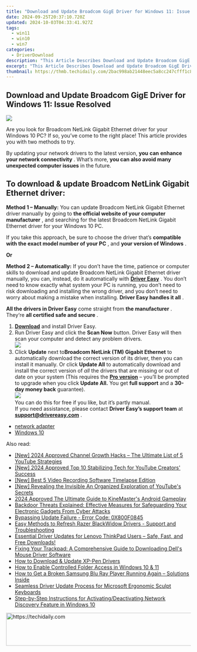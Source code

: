 ```yaml
---
title: "Download and Update Broadcom GigE Driver for Windows 11: Issue Resolved!"
date: 2024-09-25T20:37:10.720Z
updated: 2024-10-03T04:33:41.927Z
tags:
  - win11
  - win10
  - win7
categories:
  - DriverDownload
description: "This Article Describes Download and Update Broadcom GigE Driver for Windows 11: Issue Resolved!"
excerpt: "This Article Describes Download and Update Broadcom GigE Driver for Windows 11: Issue Resolved!"
thumbnail: https://thmb.techidaily.com/2bac998ab21448eec5a8cc247cfff1c8109a4e1512d9567d4d84793b48ec3fa6.jpg
---
```


## Download and Update Broadcom GigE Driver for Windows 11: Issue Resolved

![](https://images.drivereasy.com/wp-content/uploads/2018/12/snap000007.png)

 Are you look for Broadcom NetLink Gigabit Ethernet driver for your Windows 10 PC?  If so, you’ve come to the right place! This article provides you with two methods to try.

 By updating your network drivers to the latest version, **you**  **can**  **enhance your network connectivity** . What’s more, **you can also avoid many unexpected computer issues**   in the future.

## **To download & update Broadcom NetLink Gigabit Ethernet driver:**

**Method 1 – Manually:**  You can update Broadcom NetLink Gigabit Ethernet driver manually by going to **the official website of your computer manufacturer** , and searching for the latest Broadcom NetLink Gigabit Ethernet driver for your Windows 10 PC.

 If you take this approach, be sure to choose the driver that’s **compatible with the exact model number of your PC** , and **your version of Windows** .

**Or**

**Method 2 – Automatically:**   If you don’t have the time, patience or computer skills to download and update Broadcom NetLink Gigabit Ethernet driver manually, you can, instead, do it automatically with **[Driver Easy](https://tools.techidaily.com/drivereasy/download/)**  .  You don’t need to know exactly what system your PC is running, you don’t need to risk downloading and installing the wrong driver, and you don’t need to worry about making a mistake when installing. **Driver Easy handles it all** .

**All the drivers in Driver Easy** come straight from **the manufacturer** . They‘re **all certified safe and secure** .

1. **[Download](https://tools.techidaily.com/drivereasy/download/)**  and install Driver Easy.
2. Run Driver Easy and click the **Scan Now**  button. Driver Easy will then scan your computer and detect any problem drivers.  
![](https://images.drivereasy.com/wp-content/uploads/2018/12/snap000001.png)
3. Click **Update**  next to**Broadcom NetLink (TM) Gigabit Ethernet** to automatically download the correct version of its driver, then you can install it manually. Or click **Update All**  to automatically download and install the correct version of _all_  the drivers that are missing or out of date on your system (This requires the **[Pro version](https://tools.techidaily.com/drivereasy/download/)**  – you’ll be prompted to upgrade when you click **Update All.** You get **full support**  and a **30-day money back**  guarantee).  
![](https://images.drivereasy.com/wp-content/uploads/2018/12/snap000005.png)  
 You can do this for free if you like, but it’s partly manual.  
 If you need assistance, please contact **Driver Easy’s support team** at [**support@drivereasy.com**](https://tools.techidaily.com/drivereasy/download/) .

* [network adapter](https://tools.techidaily.com/drivereasy/download/)
* [Windows 10](https://tools.techidaily.com/drivereasy/download/)

<ins class="adsbygoogle"
     style="display:block"
     data-ad-format="autorelaxed"
     data-ad-client="ca-pub-7571918770474297"
     data-ad-slot="1223367746"></ins>

<ins class="adsbygoogle"
     style="display:block"
     data-ad-client="ca-pub-7571918770474297"
     data-ad-slot="8358498916"
     data-ad-format="auto"
     data-full-width-responsive="true"></ins>

<span class="atpl-alsoreadstyle">Also read:</span>
<div><ul>
<li><a href="https://youtube-data.techidaily.com/024-approved-channel-growth-hacks-the-ultimate-list-of-5-youtube-strategies/"><u>[New] 2024 Approved Channel Growth Hacks – The Ultimate List of 5 YouTube Strategies</u></a></li>
<li><a href="https://article-tips.techidaily.com/new-2024-approved-top-10-stabilizing-tech-for-youtube-creators-success/"><u>[New] 2024 Approved Top 10 Stabilizing Tech for YouTube Creators' Success</u></a></li>
<li><a href="https://screen-sharing-recording.techidaily.com/new-best-5-video-recording-software-timelapse-edition/"><u>[New] Best 5 Video Recording Software Timelapse Edition</u></a></li>
<li><a href="https://youtube-lab.techidaily.com/evealing-the-invisible-an-organized-exploration-of-youtubes-secrets/"><u>[New] Revealing the Invisible An Organized Exploration of YouTube's Secrets</u></a></li>
<li><a href="https://some-skills.techidaily.com/2024-approved-the-ultimate-guide-to-kinemasters-android-gameplay/"><u>2024 Approved The Ultimate Guide to KineMaster's Android Gameplay</u></a></li>
<li><a href="https://fox-tips.techidaily.com/backdoor-threats-explained-effective-measures-for-safeguarding-your-electronic-gadgets-from-cyber-attacks/"><u>Backdoor Threats Explained: Effective Measures for Safeguarding Your Electronic Gadgets From Cyber Attacks</u></a></li>
<li><a href="https://win11-tips.techidaily.com/bypassing-update-failure-error-code-0x800f0845/"><u>Bypassing Update Failure - Error Code: 0X800F0845</u></a></li>
<li><a href="https://win-amazing.techidaily.com/easy-methods-to-refresh-razer-blackwidow-drivers-support-and-troubleshooting/"><u>Easy Methods to Refresh Razer BlackWidow Drivers - Support and Troubleshooting</u></a></li>
<li><a href="https://win-amazing.techidaily.com/1722974056537-essential-driver-updates-for-lenovo-thinkpad-users-safe-fast-and-free-downloads/"><u>Essential Driver Updates for Lenovo ThinkPad Users – Safe, Fast, and Free Downloads!</u></a></li>
<li><a href="https://win-amazing.techidaily.com/fixing-your-trackpad-a-comprehensive-guide-to-downloading-dells-mouse-driver-software/"><u>Fixing Your Trackpad: A Comprehensive Guide to Downloading Dell's Mouse Driver Software</u></a></li>
<li><a href="https://win-amazing.techidaily.com/how-to-download-and-update-xp-pen-drivers/"><u>How to Download & Update XP-Pen Drivers</u></a></li>
<li><a href="https://win11-tips.techidaily.com/how-to-enable-controlled-folder-access-in-windows-10-and-11/"><u>How to Enable Controlled Folder Access in Windows 10 & 11</u></a></li>
<li><a href="https://win-amazing.techidaily.com/how-to-get-a-broken-samsung-blu-ray-player-running-again-solutions-inside/"><u>How to Get a Broken Samsung Blu Ray Player Running Again – Solutions Inside</u></a></li>
<li><a href="https://win-amazing.techidaily.com/seamless-driver-update-process-for-microsoft-ergonomic-sculpt-keyboards/"><u>Seamless Driver Update Process for Microsoft Ergonomic Sculpt Keyboards</u></a></li>
<li><a href="https://technical-tips.techidaily.com/step-by-step-instructions-for-activatingdeactivating-network-discovery-feature-in-windows-10/"><u>Step-by-Step Instructions for Activating/Deactivating Network Discovery Feature in Windows 10</u></a></li>
</ul></div>

<!-- affiliate ads begin -->
<a href="https://appsumo.8odi.net/c/5597632/2068426/7443" target="_top" id="2068426">
  <img src="//a.impactradius-go.com/display-ad/7443-2068426" border="0" alt="https://techidaily.com" width="728" height="90"/>
</a>
<img height="0" width="0" src="https://appsumo.8odi.net/i/5597632/2068426/7443" style="position:absolute;visibility:hidden;" border="0" />
<!-- affiliate ads end -->

